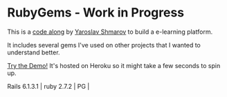 # RubyGems - Work in Progress

This is a [code along](https://www.udemy.com/course/ruby-on-rails-6-learn-20-gems-build-an-e-learning-platform) by [Yaroslav Shmarov](https://github.com/yshmarov) to build a e-learning platform.

It includes several gems I've used on other projects that I wanted to understand better.

[Try the Demo!](https://laurie-rubygems.herokuapp.com/ ) It's hosted on Heroku so it might take a few seconds to spin up.

Rails 6.1.3.1 | 
ruby 2.7.2 | 
PG | 

